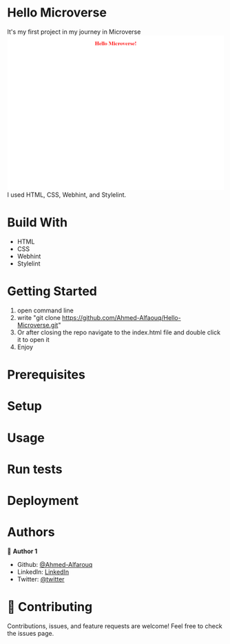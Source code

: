# Hello Microverse
It's my first project in my journey in Microverse
![page image](/hello-microverse.png)
I used HTML, CSS, Webhint, and Stylelint.


# Build With
 - HTML
 - CSS
 - Webhint
 - Stylelint
# Getting Started
 1) open command line
 2) write "git clone https://github.com/Ahmed-Alfaouq/Hello-Microverse.git"
 3) Or after closing the repo navigate to the index.html file and double click it to open it
 4) Enjoy
# Prerequisites
# Setup
# Usage
# Run tests
# Deployment
# Authors
 :bearded_person: **Author 1**
  - Github: [@Ahmed-Alfarouq](https://github.com/Ahmed-Alfaouq)
  - LinkedIn: [LinkedIn](https://www.linkedin.com/in/ahmed-omar912ba9199/)
  - Twitter: [@twitter](https://twitter.com/mediocre23534)

# :handshake: Contributing
Contributions, issues, and feature requests are welcome!
Feel free to check the issues page.
